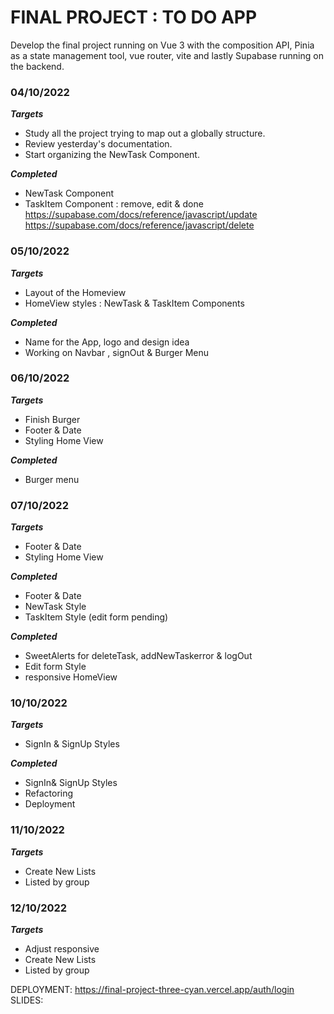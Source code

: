 # FINAL PROJECT : TO DO APP

Develop the final project running on Vue 3 with the composition API, Pinia as a state management tool, vue router, vite and lastly Supabase running on the backend.

### 04/10/2022

**_Targets_**

- Study all the project trying to map out a globally structure.
- Review yesterday's documentation.
- Start organizing the NewTask Component.

**_Completed_**

- NewTask Component
- TaskItem Component : remove, edit & done
  https://supabase.com/docs/reference/javascript/update
  https://supabase.com/docs/reference/javascript/delete

### 05/10/2022

**_Targets_**

- Layout of the Homeview
- HomeView styles : NewTask & TaskItem Components

**_Completed_**

- Name for the App, logo and design idea
- Working on Navbar , signOut & Burger Menu

### 06/10/2022

**_Targets_**

- Finish Burger
- Footer & Date
- Styling Home View

**_Completed_**

- Burger menu

### 07/10/2022

**_Targets_**

- Footer & Date
- Styling Home View

**_Completed_**

- Footer & Date
- NewTask Style
- TaskItem Style (edit form pending)

**_Completed_**

- SweetAlerts for deleteTask, addNewTaskerror & logOut
- Edit form Style
- responsive HomeView

### 10/10/2022

**_Targets_**

- SignIn & SignUp Styles

**_Completed_**

- SignIn& SignUp Styles
- Refactoring
- Deployment

### 11/10/2022

**_Targets_**

- Create New Lists
- Listed by group

### 12/10/2022

**_Targets_**

- Adjust responsive
- Create New Lists
- Listed by group

DEPLOYMENT: https://final-project-three-cyan.vercel.app/auth/login
SLIDES:
